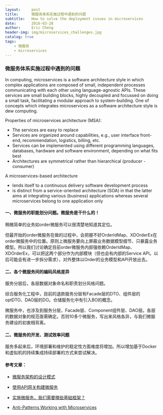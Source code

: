 ```yaml
---
layout:     post
title:      微服务体系实施过程中遇到的问题
subtitle:   How to solve the deployment issues in microservices
date:       2016-03-28
author:     Eric Cheng
header-img: img/microservices_challenges.jpg
catalog: true
tags:
    - 微服务
    - microservices
---
```

### 微服务体系实施过程中遇到的问题

In computing, microservices is a software architecture style in which complex applications are composed of small, independent processes communicating with each other using language-agnostic APIs. These services are small building blocks, highly decoupled and focussed on doing a small task, facilitating a modular approach to system-building. One of concepts which integrates microservices as a software architecture style is dew computing.

Properties of microservices architecture (MSA):

* The services are easy to replace
* Services are organized around capabilities, e.g., user interface front-end, recommendation, logistics, billing, etc.
* Services can be implemented using different programming languages, databases, hardware and software environment, depending on what fits best
* Architectures are symmetrical rather than hierarchical (producer - consumer)

A microservices-based architecture

* lends itself to a continuous delivery software development process
* is distinct from a service-oriented architecture (SOA) in that the latter aims at integrating various (business) applications whereas several microservices belong to one application only

#### 一、微服务的职能划分问题。微服务是干什么的！

稍微简单的业务如order微服务可以很清楚地知道其定位。

但最开始的order微服务在做的过程中，会把握不好OrderIdMap、XDOrderEx在order微服务中的位置。原则上微服务要向上屏蔽业务数据模型细节、只暴露业务模型。所以我们讨论确定目前order微服务内部强依赖OrderIdMap、XDOrderEx，可以把这两个部分作为内部模块（但也会有内部的Service API。以后可能会有进一步拆分需求），对外整体以Order的业务模型和API开放出去。
#### 二、各个微服务间的编码风格差异

服务分层后，各层数据对象命名和职责划分风格问题。

综合服务化工程中，目前的退款服务分层有Facade层的DTO、组件层的optDTO、DAO层的DO。仓储服务化中有引入BO的概念。

微服务中，也涉及到服务分层，Facade层、Component组件层、DAO层。各层的数据对象的规范亟需确定。否则10多个微服务，写出来风格各异，与我们微服务建设的初衷相背离。

#### 二、微服务的开发、测试效率问题

服务多起来后，环境部署和维护的稳定性方面难度将增加。所以增加基于Docker和虚拟机的持续集成持续部署的方式来尝试解决。

#### 参考文章：

* [微服务架构的设计模式](http://www.infoq.com/cn/news/2015/04/micro-service-architecture)

* [使用API网关构建微服务](http://www.infoq.com/cn/articles/construct-micro-service-using-api-gateway)

* [实施微服务，我们需要哪些基础框架？](http://www.infoq.com/cn/articles/basis-frameworkto-implement-micro-service)

* [Anti-Patterns Working with Microservices](http://www.infoq.com/news/2016/03/microservices-anti-patterns)
